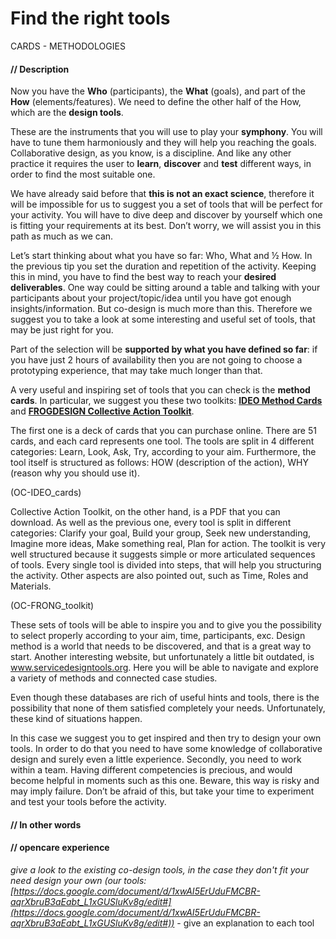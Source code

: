 # Find the right tools

CARDS - METHODOLOGIES 

#### **// Description**
Now you have the **Who** (participants), the **What** (goals), and part of the **How** (elements/features). We need to define the other half of the How, which are the **design tools**.

These are the instruments that you will use to play your **symphony**. You will have to tune them harmoniously and they will help you reaching the goals.
Collaborative design, as you know, is a discipline. And like any other practice it requires the user to **learn**, **discover** and **test** different ways, in order to find the most suitable one.

We have already said before that **this is not an exact science**, therefore it will be impossible for us to suggest you a set of tools that will be perfect for your activity. You will have to dive deep and discover by yourself which one is fitting your requirements at its best.
Don’t worry, we will assist you in this path as much as we can.

Let’s start thinking about what you have so far: Who, What and ½ How. In the previous tip you set the duration and repetition of the activity. Keeping this in mind, you have to find the best way to reach your **desired deliverables**. One way could be sitting around a table and talking with your participants about your project/topic/idea until you have got enough insights/information.
But co-design is much more than this. Therefore we suggest you to take a look at some interesting and useful set of tools, that may be just right for you.

Part of the selection will be **supported by what you have defined so far**: if you have just 2 hours of availability then you are not going to choose a prototyping experience, that may take much longer than that.

A very useful and inspiring set of tools that you can check is the **method cards**. In particular, we suggest you these two toolkits: **[IDEO Method Cards](https://www.ideo.com/work/method-cards)** and **[FROGDESIGN Collective Action Toolkit](http://www.frogdesign.com/work/frog-collective-action-toolkit.html)**.

The first one is a deck of cards that you can purchase online. There are 51 cards, and each card represents one tool. The tools are split in 4 different categories: Learn, Look, Ask, Try, according to your aim.
Furthermore, the tool itself is structured as follows: HOW (description of the action), WHY (reason why you should use it).

(OC-IDEO_cards)

Collective Action Toolkit, on the other hand, is a PDF that you can download. As well as the previous one, every tool is split in different categories: Clarify your goal, Build your group, Seek new understanding, Imagine more ideas, Make something real, Plan for action.
The toolkit is very well structured because it suggests simple or more articulated sequences of tools. Every single tool is divided into steps, that will help you structuring the activity. Other aspects are also pointed out, such as Time, Roles and Materials.

(OC-FRONG_toolkit)

These sets of tools will be able to inspire you and to give you the possibility to select properly according to your aim, time, participants, exc.
Design method is a world that needs to be discovered, and that is a great way to start.
Another interesting website, but unfortunately a little bit outdated, is www.servicedesigntools.org. Here you will be able to navigate and explore a variety of methods and connected case studies.

Even though these databases are rich of useful hints and tools, there is the possibility that none of them satisfied completely your needs.
Unfortunately, these kind of situations happen.

In this case we suggest you to get inspired and then try to design your own tools. In order to do that you need to have some knowledge of collaborative design and surely even a little experience.
Secondly, you need to work within a team. Having different competencies is precious, and would become helpful in moments such as this one.
Beware, this way is risky and may imply failure. Don’t be afraid of this, but take your time to experiment and test your tools before the activity.

#### **// In other words**

#### **// opencare experience**

*give a look to the existing co-design tools, in the case they don't fit your need design your own (our tools: [https://docs.google.com/document/d/1xwAI5ErUduFMCBR-aqrXbruB3aEabt_L1xGUSluKv8g/edit#](https://docs.google.com/document/d/1xwAI5ErUduFMCBR-aqrXbruB3aEabt_L1xGUSluKv8g/edit#))* - give an explanation to each tool